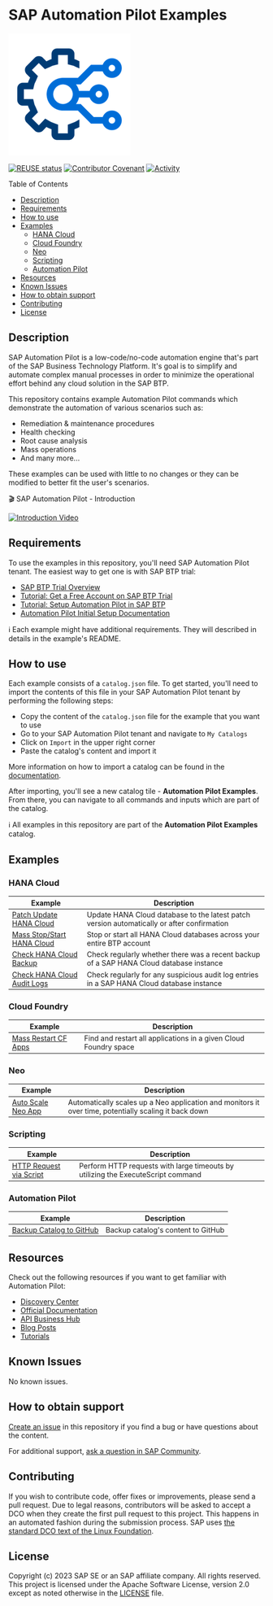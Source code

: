 # SAP Automation Pilot Examples

![Logo](assets/automation-pilot.png)

[![REUSE status](https://api.reuse.software/badge/github.com/SAP-samples/automation-pilot-examples)](https://api.reuse.software/info/github.com/SAP-samples/automation-pilot-examples)
[![Contributor Covenant](https://img.shields.io/badge/Contributor%20Covenant-2.1-4baaaa.svg)](CODE_OF_CONDUCT.md)
[![Activity](https://img.shields.io/github/commit-activity/m/SAP-samples/automation-pilot-examples)](https://github.com/SAP-samples/automation-pilot-examples/pulse)

Table of Contents

* [Description](#description)
* [Requirements](#requirements)
* [How to use](#how-to-use)
* [Examples](#examples)
  * [HANA Cloud](#hana-cloud)
  * [Cloud Foundry](#cloud-foundry)
  * [Neo](#neo)
  * [Scripting](#scripting)
  * [Automation Pilot](#automation-pilot)
* [Resources](#resources)
* [Known Issues](#known-issues)
* [How to obtain support](#how-to-obtain-support)
* [Contributing](#contributing)
* [License](#license)

## Description

SAP Automation Pilot is a low-code/no-code automation engine that's part of the SAP Business Technology Platform. It's goal is to simplify and automate complex manual processes in order to minimize the operational effort behind any cloud solution in the SAP BTP.

This repository contains example Automation Pilot commands which demonstrate the automation of various scenarios such as:

* Remediation & maintenance procedures
* Health checking
* Root cause analysis
* Mass operations
* And many more...

These examples can be used with little to no changes or they can be modified to better fit the user's scenarios.

:clapper: SAP Automation Pilot - Introduction

[![Introduction Video](https://img.youtube.com/vi/BIS_OK1ZNXI/hqdefault.jpg)](https://www.youtube.com/watch?v=BIS_OK1ZNXI)

## Requirements

To use the examples in this repository, you'll need SAP Automation Pilot tenant. The easiest way to get one is with SAP BTP trial:

* [SAP BTP Trial Overview](https://www.sap.com/products/technology-platform/trial.html)
* [Tutorial: Get a Free Account on SAP BTP Trial](https://developers.sap.com/tutorials/hcp-create-trial-account.html)
* [Tutorial: Setup Automation Pilot in SAP BTP](https://blogs.sap.com/2023/01/09/setup-configuration-of-automation-pilot-in-btp-cockpit/)
* [Automation Pilot Initial Setup Documentation](https://help.sap.com/docs/AUTOMATION_PILOT/de3900c419f5492a8802274c17e07049/76e77c4563d042b2b46f6c622be3a091.html)

:information_source: Each example might have additional requirements. They will described in details in the example's README.

## How to use

Each example consists of a `catalog.json` file. To get started, you'll need to import the contents of this file in your SAP Automation Pilot tenant by performing the following steps:

* Copy the content of the `catalog.json` file for the example that you want to use
* Go to your SAP Automation Pilot tenant and navigate to `My Catalogs`
* Click on `Import` in the upper right corner
* Paste the catalog's content and import it

More information on how to import a catalog can be found in the [documentation](https://help.sap.com/docs/AUTOMATION_PILOT/de3900c419f5492a8802274c17e07049/48ee09640e094bcb9601d845f316f773.html).

After importing, you'll see a new catalog tile - **Automation Pilot Examples**. From there, you can navigate to all commands and inputs which are part of the catalog.

:information_source: All examples in this repository are part of the **Automation Pilot Examples** catalog.

## Examples

### HANA Cloud

| Example | Description |
|---------|-------------|
| [Patch Update HANA Cloud](patch-update-hana-cloud) | Update HANA Cloud database to the latest patch version automatically or after confirmation |
| [Mass Stop/Start HANA Cloud](mass-stop-start-hana-cloud) | Stop or start all HANA Cloud databases across your entire BTP account |
| [Check HANA Cloud Backup](check-hana-cloud-backup) | Check regularly whether there was a recent backup of a SAP HANA Cloud database instance |
| [Check HANA Cloud Audit Logs](check-hana-cloud-audit-logs) | Check regularly for any suspicious audit log entries in a SAP HANA Cloud database instance |

### Cloud Foundry

| Example | Description |
|---------|-------------|
| [Mass Restart CF Apps](mass-restart-cf-apps) | Find and restart all applications in a given Cloud Foundry space |

### Neo

| Example | Description |
|---------|-------------|
| [Auto Scale Neo App](auto-scale-neo-app) | Automatically scales up a Neo application and monitors it over time, potentially scaling it back down |

### Scripting

| Example | Description |
|---------|-------------|
| [HTTP Request via Script](script-http-request) | Perform HTTP requests with large timeouts by utilizing the ExecuteScript command |

### Automation Pilot

| Example | Description |
|---------|-------------|
| [Backup Catalog to GitHub](backup-catalog) | Backup catalog's content to GitHub |

## Resources

Check out the following resources if you want to get familiar with Automation Pilot:

* [Discovery Center](https://discovery-center.cloud.sap/serviceCatalog/automation-pilot)
* [Official Documentation](https://help.sap.com/docs/AUTOMATION_PILOT)
* [API Business Hub](https://api.sap.com/package/SAPCloudPlatformAutomationPilot/overview)
* [Blog Posts](https://blogs.sap.com/tags/73554900100800002433/)
* [Tutorials](https://developers.sap.com/tutorial-navigator.html?search=automation+pilot)

## Known Issues

No known issues.

## How to obtain support

[Create an issue](https://github.com/SAP-samples/automation-pilot-examples/issues) in this repository if you find a bug or have questions about the content.

For additional support, [ask a question in SAP Community](https://answers.sap.com/questions/ask.html).

## Contributing

If you wish to contribute code, offer fixes or improvements, please send a pull request. Due to legal reasons, contributors will be asked to accept a DCO when they create the first pull request to this project. This happens in an automated fashion during the submission process. SAP uses [the standard DCO text of the Linux Foundation](https://developercertificate.org/).

## License

Copyright (c) 2023 SAP SE or an SAP affiliate company. All rights reserved. This project is licensed under the Apache Software License, version 2.0 except as noted otherwise in the [LICENSE](LICENSE) file.
